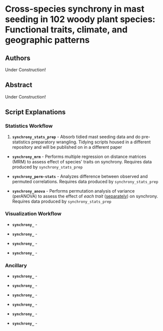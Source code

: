 # Cross-species synchrony in mast seeding in 102 woody plant species: Functional traits, climate, and geographic patterns

## Authors

Under Construction!

## Abstract

Under Construction!

## Script Explanations

### Statistics Workflow

1. **`synchrony_stats_prep`** - Absorb tidied mast seeding data and do pre-statistics preparatory wrangling. Tidying scripts housed in a different repository and will be published on in a different paper

- **`synchrony_mrm`** - Performs multiple regression on distance matrices (MRM) to assess effect of species' traits on synchrony. Requires data produced by `synchrony_stats_prep`

- **`synchrony_perm-stats`** - Analyzes difference between observed and permuted correlations. Requires data produced by `synchrony_stats_prep`

- **`synchrony_anova`** - Performs permutation analysis of variance (perANOVA) to assess the effect of _each trait_ (<u>separately</u>) on synchrony. Requires data produced by `synchrony_stats_prep`

### Visualization Workflow

- **`synchrony_`** - 

- **`synchrony_`** - 

- **`synchrony_`** - 

- **`synchrony_`** - 


### Ancillary

- **`synchrony_`** - 

- **`synchrony_`** - 

- **`synchrony_`** - 

- **`synchrony_`** - 

- **`synchrony_`** - 

- **`synchrony_`** - 

